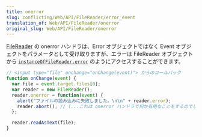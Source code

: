 ```yaml
---
title: onerror
slug: conflicting/Web/API/FileReader/error_event
translation_of: Web/API/FileReader/onerror
original_slug: Web/API/FileReader/onerror
---
```

[FileReader](/ja/docs/Web/API/FileReader) の onerror ハンドラは、Error オブジェクトではなく Event オブジェクトをパラメータとして受け取りますが、エラーは FileReader オブジェクトから [`instanceOfFileReader.error`](/ja/docs/Web/API/FileReader/error) のようにアクセスすることができます。

```js
// <input type="file" onchange="onChange(event)"> からのコールバック
function onChange(event) {
  var file = event.target.files[0];
  var reader = new FileReader();
  reader.onerror = function(event) {
    alert("ファイルの読み込みに失敗しました。\n\n" + reader.error);
    reader.abort(); // (...これは onerror ハンドラで何か有用なことをするのでしょうか？)
  };

  reader.readAsText(file);
}
```
